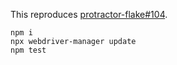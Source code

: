 This reproduces [protractor-flake#104](https://github.com/NickTomlin/protractor-flake/issues/104).

```
npm i
npx webdriver-manager update
npm test
```

